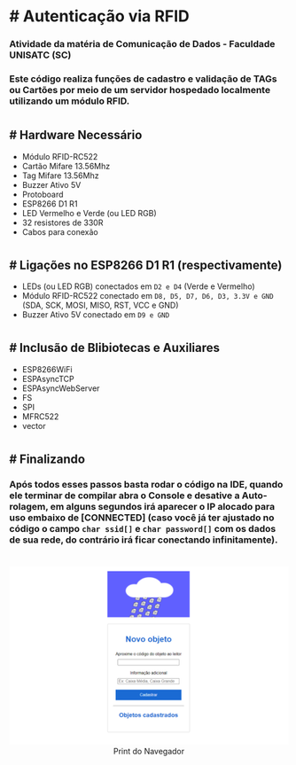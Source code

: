 # # Autenticação via RFID

### Atividade da matéria de Comunicação de Dados - Faculdade UNISATC (SC) <p>

### Este código realiza funções de cadastro e validação de TAGs ou Cartões por meio de um servidor hospedado localmente utilizando um módulo RFID.

#

## # Hardware Necessário

- Módulo RFID-RC522
- Cartão Mifare 13.56Mhz
- Tag Mifare 13.56Mhz
- Buzzer Ativo 5V
- Protoboard
- ESP8266 D1 R1
- LED Vermelho e Verde (ou LED RGB)
- 32 resistores de 330R
- Cabos para conexão

#

## # Ligações no ESP8266 D1 R1 (respectivamente)

- LEDs (ou LED RGB) conectados em `D2 e D4` (Verde e Vermelho)
- Módulo RFID-RC522 conectado em `D8, D5, D7, D6, D3, 3.3V e GND` (SDA, SCK, MOSI, MISO, RST, VCC e GND)
- Buzzer Ativo 5V conectado em `D9 e GND`

#

## # Inclusão de Blibiotecas e Auxiliares

- ESP8266WiFi
- ESPAsyncTCP
- ESPAsyncWebServer
- FS
- SPI
- MFRC522
- vector

#

## # Finalizando

### Após todos esses passos basta rodar o código na IDE, quando ele terminar de compilar abra o Console e desative a Auto-rolagem, em alguns segundos irá aparecer o IP alocado para uso embaixo de [CONNECTED] (caso você já ter ajustado no código o campo `char ssid[]` e `char password[]` com os dados de sua rede, do contrário irá ficar conectando infinitamente).

#

<p align="center">
  <img src="./images/RFID-WEB.png" alt="print do Navegador"/><br>
  Print do Navegador
</p>
